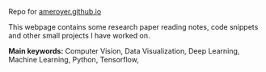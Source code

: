 Repo for [ameroyer.github.io](http://ameroyer.github.io)

This webpage contains some  research paper reading notes, code snippets and other small projects I have worked on. 

**Main keywords:**  Computer Vision, Data Visualization, Deep Learning, Machine Learning, Python, Tensorflow,
